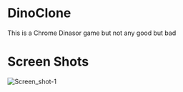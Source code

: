 # DinoClone

This is a Chrome Dinasor game but not any good but bad 
# Screen Shots

![Screen_shot-1]()
